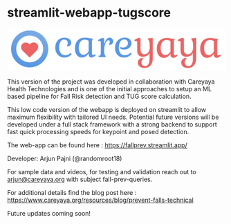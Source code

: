 # streamlit-webapp-tugscore

![image](https://github.com/randomroot18/streamlit-webapp-tugscore/blob/main/careyaya_logo-removebg-preview.png?raw=true)


This version of the project was developed in collaboration with Careyaya Health Technologies and is one of the initial approaches to setup an ML based pipeline for Fall Risk detection and TUG score calculation.

This low code version of the webapp is deployed on streamlit to allow maximum flexibility with tailored UI needs. Potential future versions will be developed under a full stack framework with a strong backend to support fast quick processing speeds for keypoint and posed detection.

The web-app can be found here : https://fallprev.streamlit.app/

Developer: Arjun Pajni (@randomroot18)

For sample data and videos, for testing and validation reach out to arjun@careyaya.org with subject fall-prev-queries.

For additional details find the blog post here : https://www.careyaya.org/resources/blog/prevent-falls-technical

Future updates coming soon!
